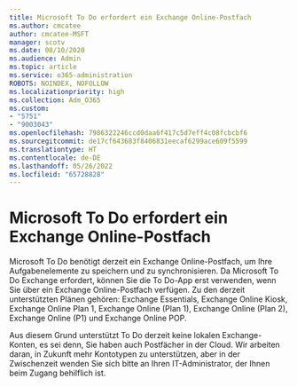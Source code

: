 ```yaml
---
title: Microsoft To Do erfordert ein Exchange Online-Postfach
ms.author: cmcatee
author: cmcatee-MSFT
manager: scotv
ms.date: 08/10/2020
ms.audience: Admin
ms.topic: article
ms.service: o365-administration
ROBOTS: NOINDEX, NOFOLLOW
ms.localizationpriority: high
ms.collection: Adm_O365
ms.custom:
- "5751"
- "9003043"
ms.openlocfilehash: 7986322246ccd0daa6f417c5d7eff4c08fcbcbf6
ms.sourcegitcommit: de17cf643683f8406831eecaf6299ace609f5599
ms.translationtype: HT
ms.contentlocale: de-DE
ms.lasthandoff: 05/26/2022
ms.locfileid: "65728828"
---
```

# <a name="microsoft-to-do-requires-an-exchange-online-mailbox"></a>Microsoft To Do erfordert ein Exchange Online-Postfach

Microsoft To Do benötigt derzeit ein Exchange Online-Postfach, um Ihre Aufgabenelemente zu speichern und zu synchronisieren. Da Microsoft To Do Exchange erfordert, können Sie die To Do-App erst verwenden, wenn Sie über ein Exchange Online-Postfach verfügen. Zu den derzeit unterstützten Plänen gehören: Exchange Essentials, Exchange Online Kiosk, Exchange Online Plan 1, Exchange Online (Plan 1), Exchange Online (Plan 2), Exchange Online (P1) und Exchange Online POP.

Aus diesem Grund unterstützt To Do derzeit keine lokalen Exchange-Konten, es sei denn, Sie haben auch Postfächer in der Cloud. Wir arbeiten daran, in Zukunft mehr Kontotypen zu unterstützen, aber in der Zwischenzeit wenden Sie sich bitte an Ihren IT-Administrator, der Ihnen beim Zugang behilflich ist.